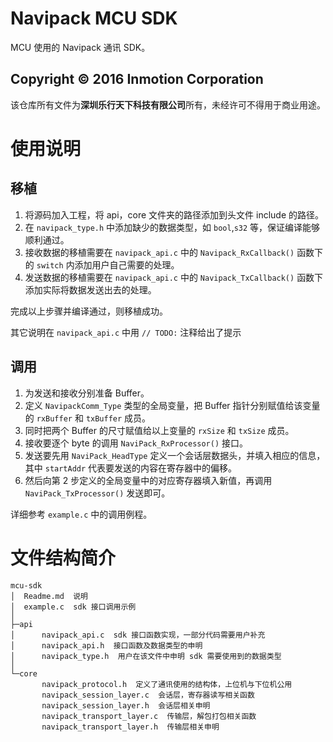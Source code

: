# Navipack MCU SDK
MCU 使用的 Navipack 通讯 SDK。

## Copyright &copy; 2016 Inmotion Corporation
该仓库所有文件为**深圳乐行天下科技有限公司**所有，未经许可不得用于商业用途。

# 使用说明
## 移植
1. 将源码加入工程，将 api，core 文件夹的路径添加到头文件 include 的路径。
2. 在 `navipack_type.h` 中添加缺少的数据类型，如 `bool`,`s32` 等，保证编译能够顺利通过。
3. 接收数据的移植需要在 `navipack_api.c` 中的 `Navipack_RxCallback()` 函数下的 `switch` 内添加用户自己需要的处理。
4. 发送数据的移植需要在 `navipack_api.c` 中的 `Navipack_TxCallback()` 函数下添加实际将数据发送出去的处理。

完成以上步骤并编译通过，则移植成功。

其它说明在 `navipack_api.c` 中用 `// TODO:` 注释给出了提示

## 调用
1. 为发送和接收分别准备 Buffer。
2. 定义 `NavipackComm_Type` 类型的全局变量，把 Buffer 指针分别赋值给该变量的 `rxBuffer` 和 `txBuffer` 成员。
3. 同时把两个 Buffer 的尺寸赋值给以上变量的 `rxSize` 和 `txSize` 成员。
4. 接收要逐个 byte 的调用 `NaviPack_RxProcessor()` 接口。
5. 发送要先用 `NaviPack_HeadType` 定义一个会话层数据头，并填入相应的信息，其中 `startAddr` 代表要发送的内容在寄存器中的偏移。
6. 然后向第 2 步定义的全局变量中的对应寄存器填入新值，再调用 `NaviPack_TxProcessor()` 发送即可。

详细参考 `example.c` 中的调用例程。

# 文件结构简介
    mcu-sdk
    │  Readme.md  说明
    │  example.c  sdk 接口调用示例
    │
    ├─api
    │      navipack_api.c  sdk 接口函数实现，一部分代码需要用户补充
    │      navipack_api.h  接口函数及数据类型的申明
    │      navipack_type.h  用户在该文件中申明 sdk 需要使用到的数据类型
    │
    └─core
           navipack_protocol.h  定义了通讯使用的结构体，上位机与下位机公用
           navipack_session_layer.c  会话层，寄存器读写相关函数
           navipack_session_layer.h  会话层相关申明
           navipack_transport_layer.c  传输层，解包打包相关函数
           navipack_transport_layer.h  传输层相关申明